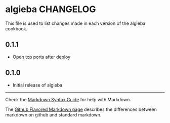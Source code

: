 # algieba CHANGELOG

This file is used to list changes made in each version of the algieba cookbook.

## 0.1.1
- Open tcp ports after deploy

## 0.1.0
- Initial release of algieba

- - -
Check the [Markdown Syntax Guide](http://daringfireball.net/projects/markdown/syntax) for help with Markdown.

The [Github Flavored Markdown page](http://github.github.com/github-flavored-markdown/) describes the differences between markdown on github and standard markdown.
